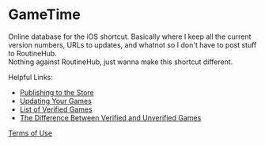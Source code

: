 # GameTime
Online database for the iOS shortcut. 
Basically where I keep all the current version numbers, URLs to updates, and whatnot so I don't have to post stuff to RoutineHub.  
Nothing against RoutineHub, just wanna make this shortcut different. 

Helpful Links:  
* [Publishing to the Store](StorePublishingInstructiona)  
* [Updating Your Games](UpdatingGamesInstructiona)  
* [List of Verified Games](GameList)  
* [The Difference Between Verified and Unverified Games](VerifiedGames)


[Terms of Use](TOU)
